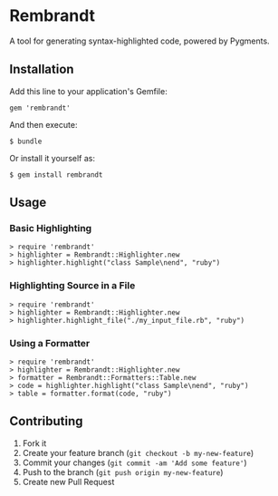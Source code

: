 # Rembrandt

A tool for generating syntax-highlighted code, powered by Pygments.

## Installation

Add this line to your application's Gemfile:

    gem 'rembrandt'

And then execute:

    $ bundle

Or install it yourself as:

    $ gem install rembrandt

## Usage

### Basic Highlighting

```irb
> require 'rembrandt'
> highlighter = Rembrandt::Highlighter.new
> highlighter.highlight("class Sample\nend", "ruby")
```

### Highlighting Source in a File

```irb
> require 'rembrandt'
> highlighter = Rembrandt::Highlighter.new
> highlighter.highlight_file("./my_input_file.rb", "ruby")
```

### Using a Formatter

```irb
> require 'rembrandt'
> highlighter = Rembrandt::Highlighter.new
> formatter = Rembrandt::Formatters::Table.new
> code = highlighter.highlight("class Sample\nend", "ruby")
> table = formatter.format(code, "ruby")
```

## Contributing

1. Fork it
2. Create your feature branch (`git checkout -b my-new-feature`)
3. Commit your changes (`git commit -am 'Add some feature'`)
4. Push to the branch (`git push origin my-new-feature`)
5. Create new Pull Request
